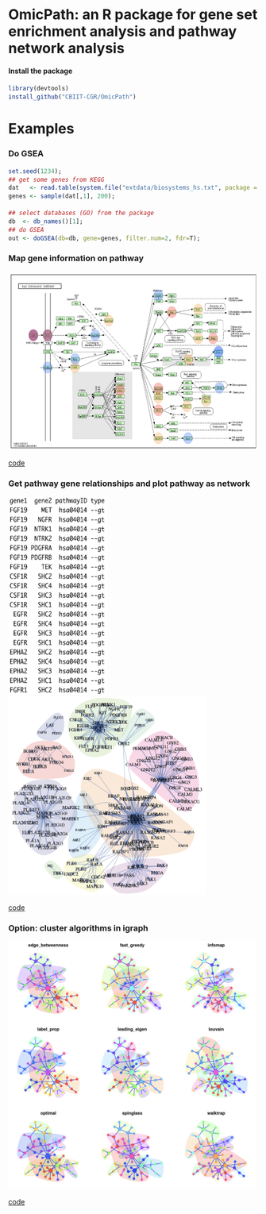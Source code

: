 # OmicPath: an R package for gene set enrichment analysis and pathway network analysis 
#### Install the package
```r
library(devtools)
install_github("CBIIT-CGR/OmicPath")
``` 
 
 
# Examples
### Do GSEA
```r
set.seed(1234);
## get some genes from KEGG 
dat   <- read.table(system.file("extdata/biosystems_hs.txt", package = "OmicPath"));
genes <- sample(dat[,1], 200);

## select databases (GO) from the package
db  <- db_names()[1];
## do GSEA
out <- doGSEA(db=db, gene=genes, filter.num=2, fdr=T);
``` 
 
### Map gene information on pathway
<img src="examples/02do_KEGGplot.png" width="650" height="360">
  
[code](examples/02do_KEGGplot.R)

### Get pathway gene relationships and plot pathway as network
<img src="examples/03data_network.png" width="200" height="400">  <img src="examples/03plot_network.png" width="400" height="400">
  
[code](examples/03plot_network.R)


### Option: cluster algorithms in igraph
<img src="examples/04do_igraph_cluster.png" width="500" height="500">
  
[code](examples/04do_igraph_cluster.R)
